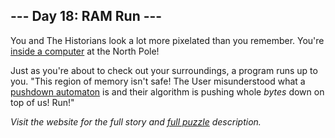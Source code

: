 ## --- Day 18: RAM Run ---
You and The Historians look a lot more pixelated than you remember. You're [inside a computer](/2017/day/2) at the North Pole!

Just as you're about to check out your surroundings, a program runs up to you. "This region of memory isn't safe! The User misunderstood what a [pushdown automaton](https://en.wikipedia.org/wiki/Pushdown_automaton) is and their algorithm is pushing whole <em>bytes</em> down on top of us! Run!"

_Visit the website for the full story and [full puzzle](https://adventofcode.com/2024/day/18) description._
